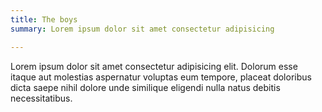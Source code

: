 ```yaml
---
title: The boys
summary: Lorem ipsum dolor sit amet consectetur adipisicing

---
```


Lorem ipsum dolor sit amet consectetur adipisicing elit. Dolorum esse itaque aut molestias aspernatur voluptas eum tempore,
placeat doloribus dicta saepe nihil dolore unde similique eligendi nulla natus debitis necessitatibus.
